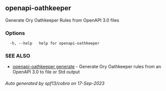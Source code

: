 ## openapi-oathkeeper

Generate Ory Oathkeeper Rules from OpenAPI 3.0 files

### Options

```
  -h, --help   help for openapi-oathkeeper
```

### SEE ALSO

* [openapi-oathkeeper generate](openapi-oathkeeper_generate.md) - Generate Ory
  Oathkeeper rules from an OpenAPI 3.0 to file or Std output

###### Auto generated by spf13/cobra on 17-Sep-2023
